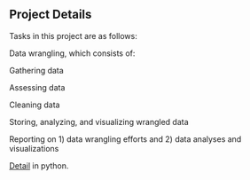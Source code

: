 ## Project Details
Tasks in this project are as follows:

Data wrangling, which consists of: 

Gathering data

Assessing data

Cleaning data

Storing, analyzing, and visualizing wrangled data

Reporting on 1) data wrangling efforts and 2)  data analyses and visualizations

[Detail](https://github.com/feiyu0304/Data_Wrangling/blob/master/wrangle_act.ipynb) in python. 
